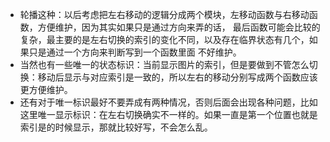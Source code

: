 - 轮播这种：以后考虑把左右移动的逻辑分成两个模块，左移动函数与右移动函数，方便维护，因为其实如果只是通过方向来弄的话，
最后函数可能会比较的复杂，最主要的是左右切换的索引的变化不同，以及存在临界状态有几个，如果只是通过一个方向来判断写到一个函数里面
不好维护。
- 当然也有一些唯一的状态标识：当前显示图片的索引，但是要做到不管怎么切换：移动后显示与对应索引是一致的，所以左右的移动分别写成两个函数应该更方便维护。
- 还有对于唯一标识最好不要弄成有两种情况，否则后面会出现各种问题，比如这里唯一显示标识：在左右切换确实不一样的。如果一直是第一个位置也就是索引是的时候显示，那就比较好写，不会怎么乱。